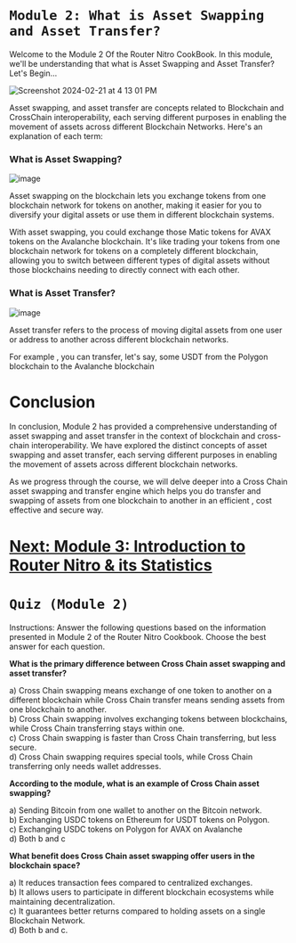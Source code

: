 # `Module 2: What is Asset Swapping and Asset Transfer?`

Welcome to the Module 2 Of the Router Nitro CookBook. In this module, we'll be understanding that what is Asset Swapping and Asset Transfer? Let's Begin...

![Screenshot 2024-02-21 at 4 13 01 PM](https://github.com/router-resources/Router-Nitro-CookBook/assets/124175970/99a5a476-f335-4fb3-ab67-71e4a993ef05)

Asset swapping, and asset transfer are concepts related to Blockchain and CrossChain interoperability, each serving different purposes in enabling the movement of assets across different Blockchain Networks. Here's an explanation of each term:

### What is Asset Swapping?

![image](https://github.com/router-resources/Router-Nitro-CookBook/assets/124175970/bd28017a-ecaf-44bd-b61a-d6484d898646)

Asset swapping on the blockchain lets you exchange tokens from one blockchain network for tokens on another, making it easier for you to diversify your digital assets or use them in different blockchain systems.

With asset swapping, you could exchange those Matic tokens for AVAX tokens on the Avalanche blockchain. It's like trading your tokens from one blockchain network for tokens on a completely different blockchain, allowing you to switch between different types of digital assets without those blockchains needing to directly connect with each other.

### What is Asset Transfer?

![image](https://github.com/router-resources/Router-Nitro-CookBook/assets/124175970/0f3dfb45-19c8-45fc-94e5-28df11e712b3)

Asset transfer refers to the process of moving digital assets from one user or address to another across different blockchain networks.

For example , you can transfer, let's say, some USDT from the Polygon blockchain to the Avalanche blockchain

# Conclusion

In conclusion, Module 2 has provided a comprehensive understanding of asset swapping and asset transfer in the context of blockchain and cross-chain interoperability. We have explored the distinct concepts of asset swapping and asset transfer, each serving different purposes in enabling the movement of assets across different blockchain networks.

As we progress through the course, we will delve deeper into a Cross Chain asset swapping and transfer engine which helps you do transfer and swapping of assets from one blockchain to another in an efficient , cost effective and secure way.

# [Next: Module 3: Introduction to Router Nitro & its Statistics ](Module3.md)

# `Quiz (Module 2)`

Instructions: Answer the following questions based on the information presented in Module 2 of the Router Nitro Cookbook. Choose the best answer for each question.

**What is the primary difference between Cross Chain asset swapping and asset transfer?**

a) Cross Chain swapping means exchange of one token to another on a different blockchain while Cross Chain transfer means sending assets from one blockchain to another.<br>
b) Cross Chain swapping involves exchanging tokens between blockchains, while Cross Chain transferring stays within one.<br>
c) Cross Chain swapping is faster than Cross Chain transferring, but less secure.<br>
d) Cross Chain swapping requires special tools, while Cross Chain transferring only needs wallet addresses.

**According to the module, what is an example of Cross Chain asset swapping?**

a) Sending Bitcoin from one wallet to another on the Bitcoin network.<br>
b) Exchanging USDC tokens on Ethereum for USDT tokens on Polygon.<br>
c) Exchanging USDC tokens on Polygon for AVAX on Avalanche<br>
d) Both b and c

**What benefit does Cross Chain asset swapping offer users in the blockchain space?**

a) It reduces transaction fees compared to centralized exchanges.<br>
b) It allows users to participate in different blockchain ecosystems while maintaining decentralization.<br>
c) It guarantees better returns compared to holding assets on a single Blockchain Network.<br>
d) Both b and c.

